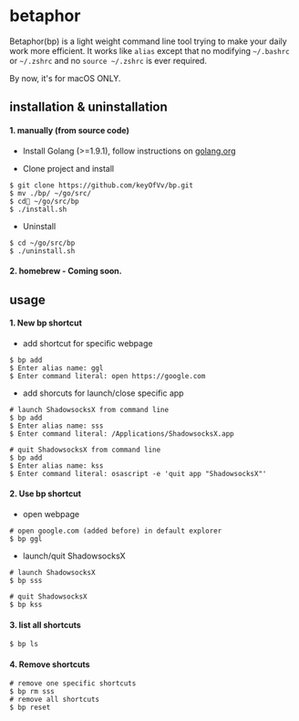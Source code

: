 # betaphor

Betaphor(bp) is a light weight command line tool trying to make your daily work more efficient. It works like `alias` except that no modifying `~/.bashrc` or  `~/.zshrc` and no `source ~/.zshrc` is ever required.

By now, it's for macOS ONLY.

## installation & uninstallation

#### 1. manually (from source code)

* Install Golang (>=1.9.1), follow instructions on [golang.org](https://golang.org/dl/)

* Clone project and install

```shell
$ git clone https://github.com/keyOfVv/bp.git
$ mv ./bp/ ~/go/src/
$ cd ~/go/src/bp
$ ./install.sh
```

* Uninstall

```shell
$ cd ~/go/src/bp
$ ./uninstall.sh
```


#### 2. homebrew - Coming soon.

## usage

#### 1. New bp shortcut

* add shortcut for specific webpage

```shell
$ bp add
$ Enter alias name: ggl
$ Enter command literal: open https://google.com
```

* add shorcuts for launch/close specific app

```shell
# launch ShadowsocksX from command line
$ bp add
$ Enter alias name: sss
$ Enter command literal: /Applications/ShadowsocksX.app
```

```shell
# quit ShadowsocksX from command line
$ bp add
$ Enter alias name: kss
$ Enter command literal: osascript -e 'quit app "ShadowsocksX"'
```

#### 2. Use bp shortcut

* open webpage

```shell
# open google.com (added before) in default explorer
$ bp ggl
```
* launch/quit ShadowsocksX

```shell
# launch ShadowsocksX
$ bp sss

# quit ShadowsocksX
$ bp kss
```

#### 3. list all shortcuts

```shell
$ bp ls
```

#### 4. Remove shortcuts

```shell
# remove one specific shortcuts
$ bp rm sss
# remove all shortcuts
$ bp reset
```

